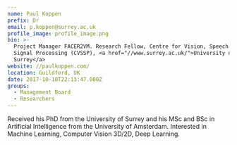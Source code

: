 ```yaml
---
name: Paul Koppen
prefix: Dr
email: p.koppen@surrey.ac.uk
profile_image: profile_image.png
bio: >-
  Project Manager FACER2VM. Research Fellow, Centre for Vision, Speech and
  Signal Processing (CVSSP), <a href="//www.surrey.ac.uk/">University of
  Surrey</a>
website: //paulkoppen.com/
location: Guildford, UK
date: 2017-10-10T22:13:47.000Z
groups:
  - Management Board
  - Researchers
---
```


Received his PhD from the University of Surrey and his MSc and BSc in Artificial
Intelligence from the University of Amsterdam. Interested in Machine Learning,
Computer Vision 3D/2D, Deep Learning.
